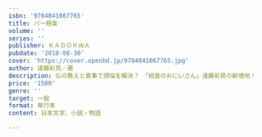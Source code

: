 ```yaml
---
isbn: '9784041067765'
title: バー極楽
volume: ''
series: ''
publisher: ＫＡＤＯＫＷＡ
pubdate: '2018-08-30'
cover: 'https://cover.openbd.jp/9784041067765.jpg'
author: 遠藤彩見／著
description: 仏の教えと食事で煩悩を解決？　「給食のおにいさん」遠藤彩見の新境地！
price: '1500'
genre: ''
target: 一般
format: 単行本
content: 日本文学、小説・物語

---
```

